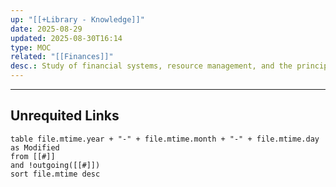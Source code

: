 ```yaml
---
up: "[[+Library - Knowledge]]"
date: 2025-08-29
updated: 2025-08-30T16:14
type: MOC
related: "[[Finances]]"
desc.: Study of financial systems, resource management, and the principles of measuring, analyzing, and influencing economic activity.
---
```

















-----
## Unrequited Links
```dataview
table file.mtime.year + "-" + file.mtime.month + "-" + file.mtime.day as Modified
from [[#]]
and !outgoing([[#]])
sort file.mtime desc
```
